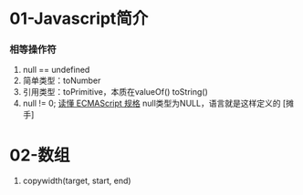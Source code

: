 # 01-Javascript简介
### 相等操作符
1. null == undefined
2. 简单类型：toNumber
3. 引用类型：toPrimitive，本质在valueOf() toString()
4. null != 0; [读懂 ECMAScript 规格](http://www.ruanyifeng.com/blog/2015/11/ecmascript-specification.html) null类型为NULL，语言就是这样定义的 [摊手]

# 02-数组
1. copywidth(target, start, end)